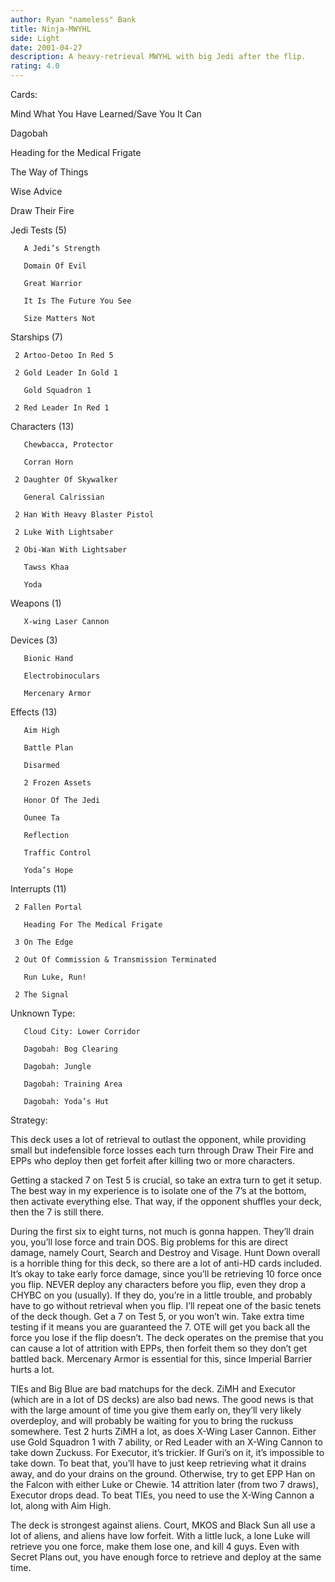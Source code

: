 ```yaml
---
author: Ryan "nameless" Bank
title: Ninja-MWYHL
side: Light
date: 2001-04-27
description: A heavy-retrieval MWYHL with big Jedi after the flip.
rating: 4.0
---
```

Cards: 

Mind What You Have Learned/Save You It Can
Dagobah
Heading for the Medical Frigate
The Way of Things
Wise Advice
Draw Their Fire

Jedi Tests (5)
       A Jedi’s Strength 
       Domain Of Evil 
       Great Warrior 
       It Is The Future You See 
       Size Matters Not 

Starships (7)
     2 Artoo-Detoo In Red 5 
     2 Gold Leader In Gold 1 
       Gold Squadron 1 
     2 Red Leader In Red 1 

Characters (13)
       Chewbacca, Protector 
       Corran Horn 
     2 Daughter Of Skywalker 
       General Calrissian 
     2 Han With Heavy Blaster Pistol 
     2 Luke With Lightsaber 
     2 Obi-Wan With Lightsaber 
       Tawss Khaa 
       Yoda 

Weapons (1)
       X-wing Laser Cannon 

Devices (3)
       Bionic Hand 
       Electrobinoculars 
       Mercenary Armor 

Effects (13)
       Aim High 
       Battle Plan 
       Disarmed 
       2 Frozen Assets 
       Honor Of The Jedi 
       Ounee Ta 
       Reflection 
       Traffic Control 
       Yoda’s Hope 

Interrupts (11)
     2 Fallen Portal 
       Heading For The Medical Frigate 
     3 On The Edge 
     2 Out Of Commission & Transmission Terminated 
       Run Luke, Run! 
     2 The Signal 

Unknown Type:
       Cloud City: Lower Corridor 
       Dagobah: Bog Clearing 
       Dagobah: Jungle 
       Dagobah: Training Area 
       Dagobah: Yoda’s Hut  

Strategy: 

This deck uses a lot of retrieval to outlast the opponent, while providing small but indefensible force losses each turn through Draw Their Fire and EPPs who deploy then get forfeit after killing two or more characters.

Getting a stacked 7 on Test 5 is crucial, so take an extra turn to get it setup. The best way in my experience is to isolate one of the 7’s at the bottom, then activate everything else. That way, if the opponent shuffles your deck, then the 7 is still there.

During the first six to eight turns, not much is gonna happen. They’ll drain you, you’ll lose force and train DOS. Big problems for this are direct damage, namely Court, Search and Destroy and Visage. Hunt Down overall is a horrible thing for this deck, so there are a lot of anti-HD cards included. It’s okay to take early force damage, since you’ll be retrieving 10 force once you flip. NEVER deploy any characters before you flip, even they drop a CHYBC on you (usually). If they do, you’re in a little trouble, and probably have to go without retrieval when you flip. I’ll repeat one of the basic tenets of the deck though. Get a 7 on Test 5, or you won’t win. Take extra time testing if it means you are guaranteed the 7. OTE will get you back all the force you lose if the flip doesn’t. The deck operates on the premise that you can cause a lot of attrition with EPPs, then forfeit them so they don’t get battled back. Mercenary Armor is essential for this, since Imperial Barrier hurts a lot.

TIEs and Big Blue are bad matchups for the deck. ZiMH and Executor (which are in a lot of DS decks) are also bad news. The good news is that with the large amount of time you give them early on, they’ll very likely overdeploy, and will probably be waiting for you to bring the ruckuss somewhere. Test 2 hurts ZiMH a lot, as does X-Wing Laser Cannon. Either use Gold Squadron 1 with 7 ability, or Red Leader with an X-Wing Cannon to take down Zuckuss. For Executor, it’s trickier. If Guri’s on it, it’s impossible to take down. To beat that, you’ll have to just keep retrieving what it drains away, and do your drains on the ground. Otherwise, try to get EPP Han on the Falcon with either Luke or Chewie. 14 attrition later (from two 7 draws), Executor drops dead. To beat TIEs, you need to use the X-Wing Cannon a lot, along with Aim High.

The deck is strongest against aliens. Court, MKOS and Black Sun all use a lot of aliens, and aliens have low forfeit. With a little luck, a lone Luke will retrieve you one force, make them lose one, and kill 4 guys. Even with Secret Plans out, you have enough force to retrieve and deploy at the same time. 
